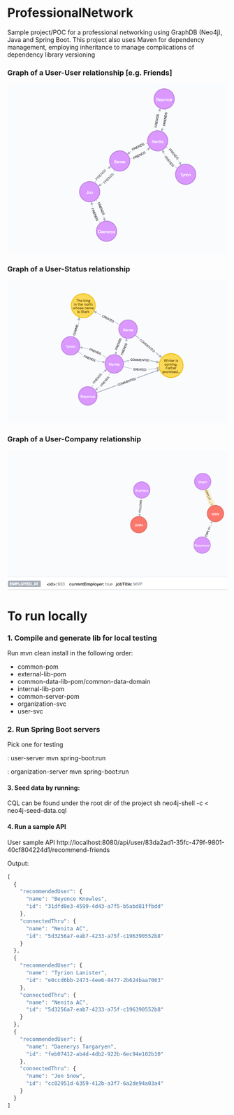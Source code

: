 # ProfessionalNetwork

Sample project/POC for a professional networking using GraphDB (Neo4j), Java and Spring Boot. This project
also uses Maven for dependency management, employing inheritance to manage complications of dependency
library versioning

### Graph of a User-User relationship [e.g. Friends]
![Alt text](/user/user_friends_graph.jpg?raw=true "User-User Relationship")

### Graph of a User-Status relationship
![Alt text](/user/status_update_graph.jpg?raw=true "User-Status Relationship")

### Graph of a User-Company relationship
![Alt text](/organization/organization_graph.jpg?raw=true "User-Company Relationship")

# To run locally
### 1. Compile and generate lib for local testing
Run mvn clean install in the following order:
- common-pom
- external-lib-pom
- common-data-lib-pom/common-data-domain
- internal-lib-pom
- common-server-pom
- organization-svc
- user-svc

### 2. Run Spring Boot servers

Pick one for testing

: user-server
mvn spring-boot:run

: organization-server
mvn spring-boot:run

#### 3. Seed data by running:

CQL can be found under the root dir of the project
sh neo4j-shell -c <  neo4j-seed-data.cql

#### 4. Run a sample API

User sample API
http://localhost:8080/api/user/83da2ad1-35fc-479f-9801-40cf804224d1/recommend-friends

Output:

```javascript
[
  {
    "recommendedUser": {
      "name": "Beyonce Knowles",
      "id": "31dfd0e3-4599-4d43-a7f5-b5abd81ffbdd"
    },
    "connectedThru": {
      "name": "Nenita AC",
      "id": "5d3256a7-eab7-4233-a75f-c196390552b8"
    }
  },
  {
    "recommendedUser": {
      "name": "Tyrion Lanister",
      "id": "e0ccd6bb-2473-4ee6-8477-2b624baa7063"
    },
    "connectedThru": {
      "name": "Nenita AC",
      "id": "5d3256a7-eab7-4233-a75f-c196390552b8"
    }
  },
  {
    "recommendedUser": {
      "name": "Daenerys Targaryen",
      "id": "feb07412-ab4d-4db2-922b-6ec94e102b10"
    },
    "connectedThru": {
      "name": "Jon Snow",
      "id": "cc02951d-6359-412b-a3f7-6a2de94a03a4"
    }
  }
]
